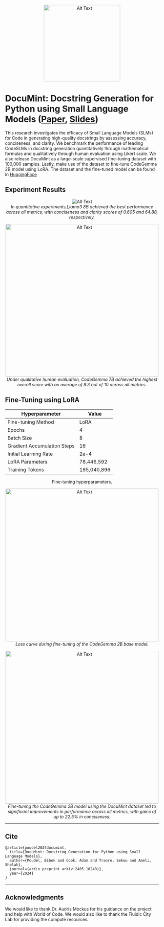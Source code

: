 <p align="center">
  <img src="https://github.com/Docu-Mint/DocuMint/assets/96804013/a5ae74ce-12a2-495c-9610-8b9e7655b1b7" width="250px" alt="Alt Text">
</p>

# DocuMint: Docstring Generation for Python using Small Language Models ([Paper](https://arxiv.org/abs/2405.10243), [Slides](https://github.com/Docu-Mint/DocuMint/blob/main/Presentation.pdf))

This research investigates the efficacy of Small Language Models (SLMs) for Code in generating high-quality docstrings by assessing accuracy, conciseness, and clarity. We benchmark the performance of leading CodeSLMs in docstring generation quantitatively through mathematical formulas and qualitatively through human evaluation using Likert scale. We also release DocuMint as a large-scale supervised fine-tuning dataset with 100,000 samples. Lastly, make use of the dataset to fine-tune CodeGemma 2B model using LoRA. The dataset and the fine-tuned model can be found in [HuggingFace](https://huggingface.co/documint) 

## Experiment Results

<p align="center">
  <img src="https://github.com/Docu-Mint/DocuMint/assets/96804013/426b8af9-5926-474d-ac17-15a873680bd6" alt="Alt Text">
  <br>
  <i>In quantitative experiments,Llama3 8B achieved the best performance across all metrics, with conciseness and clarity scores of 0.605 and 64.88, respectively. </i>
</p>

<p align="center">
  <img src="https://github.com/Docu-Mint/DocuMint/assets/96804013/7b1e7042-1196-4a05-b225-1f719d13bf26" width="500px" alt="Alt Text">
  <br>
  <i>Under qualitative human evaluation, CodeGemma 7B achieved the highest overall score with an average of 8.3 out of 10 across all metrics.</i>
</p>


## Fine-Tuning using LoRA

<div align="center">
  <table>
    <thead>
      <tr>
        <th>Hyperparameter</th>
        <th>Value</th>
      </tr>
    </thead>
    <tbody>
      <tr>
        <td>Fine-tuning Method</td>
        <td>LoRA</td>
      </tr>
      <tr>
        <td>Epochs</td>
        <td>4</td>
      </tr>
      <tr>
        <td>Batch Size</td>
        <td>8</td>
      </tr>
      <tr>
        <td>Gradient Accumulation Steps</td>
        <td>16</td>
      </tr>
      <tr>
        <td>Initial Learning Rate</td>
        <td>2e-4</td>
      </tr>
      <tr>
        <td>LoRA Parameters</td>
        <td>78,446,592</td>
      </tr>
      <tr>
        <td>Training Tokens</td>
        <td>185,040,896</td>
      </tr>
    </tbody>
  </table>
</div>


<p align="center">
  Fine-tuning hyperparameters.
</p>

<p align="center">
  <img src="https://github.com/Docu-Mint/DocuMint/assets/96804013/2f768c79-ac17-4253-9402-f1b7e43f1e78" width="500px" alt="Alt Text">
  <br>
  <i>Loss curve during fine-tuning of the CodeGemma 2B base model.</i>
</p>

<p align="center">
  <img src="https://github.com/Docu-Mint/DocuMint/assets/96804013/cf80d585-06e3-4f2c-97f9-d5a1097deaf5" width="500px" alt="Alt Text">
  <br>
  <i>Fine-tuning the CodeGemma 2B model using the DocuMint dataset led to significant improvements in performance across all metrics, with gains of up to 22.5% in conciseness.</i>
</p>


-------
## Cite

```
@article{poudel2024documint,
  title={DocuMint: Docstring Generation for Python using Small Language Models},
  author={Poudel, Bibek and Cook, Adam and Traore, Sekou and Ameli, Shelah},
  journal={arXiv preprint arXiv:2405.10243)},
  year={2024}
}
```

-------
## Acknowledgments

We would like to thank Dr. Audris Mockus for his guidance on the project and help with World of Code. We would also like to thank the Fluidic City Lab for providing the compute resources. 
